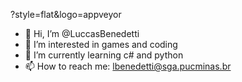 ?style=flat&logo=appveyor

- 👋 Hi, I’m @LuccasBenedetti
- 👀 I’m interested in games and coding
- 🌱 I’m currently learning c# and python
- 📫 How to reach me: lbenedetti@sga.pucminas.br
